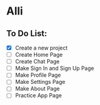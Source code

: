 # Alli

## To Do List:

- [X] Create a new project
- [ ] Create Home Page
- [ ] Create Chat Page
- [ ] Make Sign In and Sign Up Page
- [ ] Make Profile Page
- [ ] Make Settings Page
- [ ] Make About Page
- [ ] Practice App Page

<!-- ? Add sub-todos for the todo you are working on!  -->